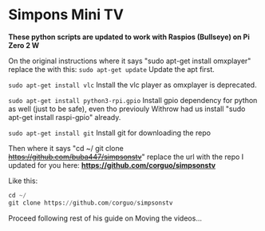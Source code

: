# Simpons Mini TV
**These python scripts are updated to work with Raspios (Bullseye) on Pi Zero 2 W**

On the original instructions where it says "sudo apt-get install omxplayer"
replace the with this:
`sudo apt-get update` Update the apt first.

`sudo apt-get install vlc` Install the vlc player as omxplayer is deprecated.

`sudo apt-get install python3-rpi.gpio` Install gpio dependency for python as well (just to be safe), even tho previouly Withrow had us install "sudo apt-get install raspi-gpio" already.

`sudo apt-get install git` Install git for downloading the repo

Then where it says "cd ~/ git clone ~~https://github.com/buba447/simpsonstv~~" replace the url with the repo I updated for you here: **https://github.com/corguo/simpsonstv**

Like this:
```python
cd ~/
git clone https://github.com/corguo/simpsonstv
```

Proceed following rest of his guide on Moving the videos...
